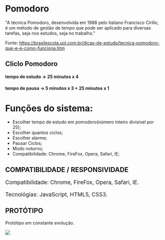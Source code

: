 # Pomodoro

<p>"A técnica Pomodoro, desenvolvida em 1988 pelo italiano Francisco Cirillo, é um método de gestão de tempo que pode ser aplicado para diversas tarefas, seja nos estudos, seja no trabalho."

Fonte: https://brasilescola.uol.com.br/dicas-de-estudo/tecnica-pomodoro-que-e-e-como-funciona.htm</p>

<h2>Cliclo Pomodoro</h2>
<h4> tempo de estudo -> 25 minutos x 4 </h4>
<h4> tempo de pausa -> 5 minutos x 3 + 25 minutos x 1 </h4>

# Funções do sistema:
<ul>
    <li>Escolher tempo de estudo em pomodoro(número inteiro divisível por 25);</li>
    <li>Escolher quantos ciclos;</li>
    <li>Escolher alarme;</li>
    <li>Pausar Ciclos;</li>
    <li>Modo noturno;</li>
    <li>Compatibilidade: Chrome, FireFox, Opera, Safari, IE;</li>
</ul>

## COMPATIBILIDADE / RESPONSIVIDADE

<p style="font-size: 1.25em;">Compatibilidade: Chrome, FireFox, Opera, Safari, IE.</p>
<p style="font-size: 1.25em;">Tecnológias: JavaScript, HTML5, CSS3.</p>

## PROTÓTIPO

<p>Protótipo em constante evolução.</p>
<img src="https://i.imgur.com/IWPSppm.png">
